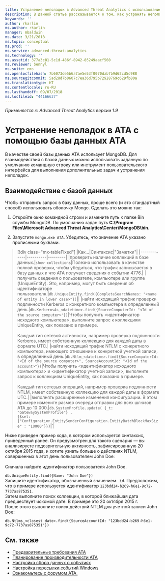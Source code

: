 ```yaml
---
title: Устранение неполадок в Advanced Threat Analytics с использованием базы данных | Документация Майкрософт
description: В данной статье рассказывается о том, как устранять неполадки с помощью базы данных ATA.
keywords: ''
author: rkarlin
ms.author: rkarlin
manager: mbaldwin
ms.date: 3/21/2018
ms.topic: conceptual
ms.prod: ''
ms.service: advanced-threat-analytics
ms.technology: ''
ms.assetid: 377a3c81-5c1d-486f-8942-85249aacf560
ms.reviewer: bennyl
ms.suite: ems
ms.openlocfilehash: 7b6073de5b6a7ae5e53f0070dab7b9d62cd5d988
ms.sourcegitcommit: 5ad28d7b0607c7ea36d795b72928769c629fb80a
ms.translationtype: HT
ms.contentlocale: ru-RU
ms.lasthandoff: 09/07/2018
ms.locfileid: "44166637"
---
```

*Применяется к: Advanced Threat Analytics версии 1.9*



# <a name="troubleshooting-ata-using-the-ata-database"></a>Устранение неполадок в ATA с помощью базы данных ATA
В качестве своей базы данных ATA использует MongoDB.
Для взаимодействия с базой данных можно использовать заданную по умолчанию командную строку или инструмент пользовательского интерфейса для выполнения дополнительных задач и устранения неполадок.

## <a name="interacting-with-the-database"></a>Взаимодействие с базой данных
Чтобы отправить запрос в базу данных, проще всего (и это стандартный способ) использовать оболочку Mongo. Сделать это можно так:

1.  Откройте окно командной строки и измените путь к папке Bin службы MongoDB. По умолчанию задан путь **C:\Program Files\Microsoft Advanced Threat Analytics\Center\MongoDB\bin**.

2.  Запустите `mongo.exe ATA`. Убедитесь, что значение ATA указано прописными буквами.

> [!div class="mx-tableFixed"]
|Как...|Синтаксис|"Заметки"|
|-------------|----------|---------|
|проверить наличие коллекций в базе данных.|`show collections`|Полезно использовать в качестве полной проверки, чтобы убедиться, что трафик записывается в базу данных и что АТА получает сведения о событии 4776.|
|получить сведения о пользователе, компьютере или группе (UniqueEntity). Это, например, могут быть сведения об идентификаторе пользователя.|`db.UniqueEntity.find({CompleteSearchNames: "<name of entity in lower case>"})`||
|найти исходящий трафик проверки подлинности Kerberos с конкретного компьютера в определенный день.|`db.KerberosAs_<datetime>.find({SourceComputerId: "<Id of the source computer>"})`|Чтобы получить &lt;идентификатор исходного компьютера&gt;, выполните запрос к коллекциям UniqueEntity, как показано в примере.<br /><br />Каждый тип сетевой активности, например проверка подлинности Kerberos, имеет собственную коллекцию для каждой даты в формате UTC.|
|найти исходящий трафик NTLM с конкретного компьютера, имеющего отношение к конкретной учетной записи, в определенный день.|`db.Ntlm_<datetime>.find({SourceComputerId: "<Id of the source computer>", SourceAccountId: "<Id of the account>"})`|Чтобы получить &lt;идентификатор исходного компьютера&gt; и &lt;идентификатор учетной записи&gt;, выполните запрос к коллекциям UniqueEntity, как показано в примере.<br /><br />Каждый тип сетевых операций, например проверка подлинности NTLM, имеет собственную коллекцию для каждой даты в формате UTC.|
|выполнять расширенные изменения конфигурации. В этом примере измените размер очереди отправки для всех шлюзов ATA до 10 000.|`db.SystemProfile.update( {_t: "GatewaySystemProfile"} ,`<br>`{$set:{"Configuration.EntitySenderConfiguration.EntityBatchBlockMaxSize" : "10000"}})`|`|

Ниже приведен пример кода, в котором используется синтаксис, приведенный ранее. Он предусмотрен для такого сценария — вы анализируете подозрительную активность, зафиксированную 20 октября 2015 года, и хотите узнать больше о действиях NTLM, совершенных в этот день пользователем John Doe:<br /><br />Сначала найдите идентификатор пользователя John Doe.

`db.UniqueEntity.find({Name: "John Doe"})`<br>Запишите идентификатор, обозначенный значением `_id`. Предположим, что в примере используется идентификатор `123bdd24-b269-h6e1-9c72-7737as875351`.<br>Затем выполните поиск коллекции, в которой ближайшая дата предшествует искомой дате. В примере это 20 октября 2015 г.<br>После этого выполните поиск действий NTLM для учетной записи John Doe: 

`db.Ntlms_<closest date>.find({SourceAccountId: "123bdd24-b269-h6e1-9c72-7737as875351"})`

## <a name="see-also"></a>См. также
- [Предварительные требования ATA](ata-prerequisites.md)
- [Планирование производительности ATA](ata-capacity-planning.md)
- [Настройка сбора данных о событиях](configure-event-collection.md)
- [Настройка пересылки событий Windows](configure-event-collection.md#configuring-windows-event-forwarding)
- [Ознакомьтесь с форумом ATA.](https://social.technet.microsoft.com/Forums/security/home?forum=mata)
